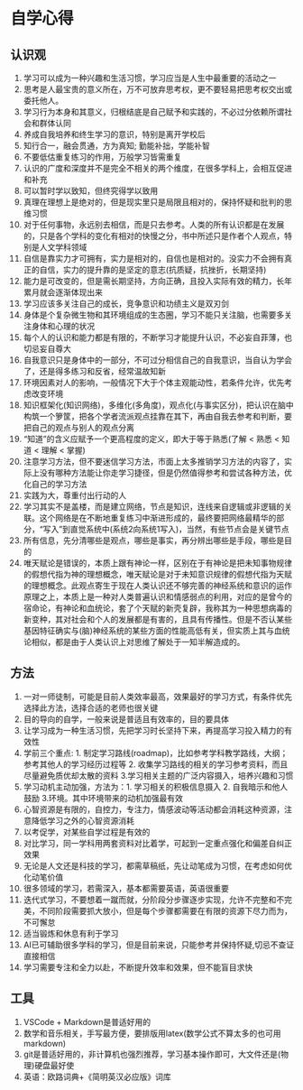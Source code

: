 # 自学心得

## 认识观

1. 学习可以成为一种兴趣和生活习惯，学习应当是人生中最重要的活动之一
2. 思考是人最宝贵的意义所在，万不可放弃思考权，更不要轻易把思考权交出或委托他人。
3. 学习行为本身和其意义，归根结底是自己赋予和实践的，不必过分依赖所谓社会和群体认同
4. 养成自我培养和终生学习的意识，特别是离开学校后
5. 知行合一，融会贯通，方为真知; 勤能补拙，学能补智
6. 不要低估重复练习的作用，万般学习皆需重复
7. 认识的广度和深度并不是完全不相关的两个维度，在很多学科上，会相互促进和补充
8. 可以暂时学以致知，但终究得学以致用
9. 真理在理想上是绝对的，但是现实里只是局限且相对的，保持怀疑和批判的思维习惯
10. 对于任何事物，永远别去相信，而是只去参考。人类的所有认识都是在发展的，只是各个学科的变化有相对的快慢之分，书中所述只是作者个人观点，特别是人文学科领域
11. 自信是靠实力才可拥有，实力是相对的，自信也是相对的。没实力不会拥有真正的自信，实力的提升靠的是坚定的意志(抗质疑，抗挫折，长期坚持)
12. 能力是可改变的，但是需长期坚持，方向正确，且投入实际有效的精力，长年累月就会逐渐体现出来
13. 学习应该多关注自己的成长，竞争意识和功绩主义是双刃剑
14. 身体是个复杂微生物和其环境组成的生态圈，学习不能只关注脑，也需要多关注身体和心理的状况
15. 每个人的认识和能力都是有限的，不断学习才能提升认识，不必妄自菲薄，也切忌妄自尊大
16. 自我意识只是身体中的一部分，不可过分相信自己的自我意识，当自认为学会了，还是得多练习和反省，经常温故知新
17. 环境因素对人的影响，一般情况下大于个体主观能动性，若条件允许，优先考虑改变环境
18. 知识框架化(知识网络)，多维化(多角度)，观点化(与事实区分)，把认识在脑中构筑一个箩筐，把各个学者流派观点挂靠在其下，再由自我去参考和判断，要把自己的观点与别人的观点分离
19. “知道”的含义应赋予一个更高程度的定义，即大于等于熟悉(了解 < 熟悉 < 知道 < 理解 < 掌握)
20. 注意学习方法，但不要迷信学习方法，市面上太多推销学习方法的内容了，实际上没有哪种方法能让你走学习捷径，但是仍然值得参考和尝试各种方法，优化自己的学习方法
21. 实践为大，尊重付出行动的人
22. 学习其实不是盖楼，而是建立网络，节点是知识，连线来自逻辑或非逻辑的关联。这个网络是在不断地重复练习中渐进形成的，最终要把网络最精华的部分，“写入”到直觉系统中(系统2向系统1写入)，当然，有些节点会是关键节点
23. 所有信息，先分清哪些是观点，哪些是事实，再分辨出哪些是手段，哪些是目的
24. 唯天赋论是错误的，本质上跟有神论一样，区别在于有神论是把未知事物规律的假想代指为神的理想概念，唯天赋论是对于未知意识规律的假想代指为天赋的理想概念。此观点寄生于现在人类认识还不够完善的神经系统和意识的运作原理之上，本质上是一种对人类普遍认识和情感弱点的利用，对应的是曾今的宿命论，有神论和血统论，套了个天赋的新壳复辟，我称其为一种思想病毒的新变种，其对社会和个人的发展都是有害的，且具有传播性。但是不否认某些基因特征确实与(脑)神经系统的某些方面的性能高低有关，但实质上其与血统论相似，都是由于人类认识上对思维了解处于一知半解造成的。

## 方法

1. 一对一师徒制，可能是目前人类效率最高，效果最好的学习方式，有条件优先选择此方法，选择合适的老师也很关键
2. 目的导向的自学，一般来说是普适且有效率的，目的要具体
3. 让学习成为一种生活习惯，先把学习时长坚持下来，再提高学习投入精力的有效性
4. 学前三个重点: 1. 制定学习路线(roadmap)，比如参考学科教学路线，大纲；参考其他人的学习经历过程等 2. 收集学习路线的相关的学习参考资料，而且尽量避免质优却太散的资料 3.学习相关主题的广泛内容摄入，培养兴趣和习惯
5. 学习动机主动加强，方法为：1. 学习相关的积极信息摄入 2. 自我暗示和他人鼓励 3.环境。其中环境带来的动机加强最有效
6. 心智资源是有限的，自控力，专注力，情感波动等活动都会消耗这种资源，注意降低学习之外的心智资源消耗
7. 以考促学，对某些自学过程是有效的
8. 对比学习，同一学科用两套资料对比着学，可起到一定重点强化和偏差自纠正效果
9. 无论是人文还是科技的学习，都需草稿纸，先让动笔成为习惯，在考虑如何优化动笔价值
10. 很多领域的学习，若需深入，基本都需要英语，英语很重要
11. 迭代式学习，不要想着一蹴而就，分阶段分步骤逐步实现，允许不完整和不完美，不同阶段需要抓大放小，但是每个步骤都需要在有限的资源下尽力而为，不可懈怠
12. 适当锻炼和休息有利于学习
13. AI已可辅助很多学科的学习，但是目前来说，只能参考并保持怀疑,切忌不查证直接相信
14. 学习需要专注和全力以赴，不断提升效率和效果，但不能盲目求快

## 工具

1. VSCode + Markdown是普适好用的
2. 数学和音乐相关，手写最方便，要排版用latex(数学公式不算太多的也可用markdown)
3. git是普适好用的，非计算机也强烈推荐，学习基本操作即可，大文件还是(物理)硬盘最好使
4. 英语：欧路词典+《简明英汉必应版》词库

